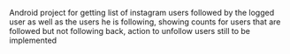 Android project for getting list of instagram users followed by the logged user as well as the users he is following, showing counts for users that are followed but not following back, action to unfollow users still to be implemented
